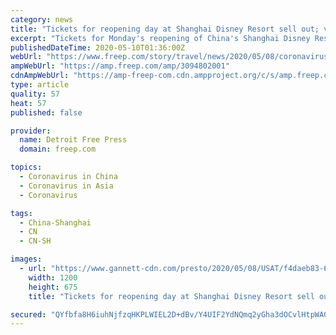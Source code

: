 ```yaml
---
category: news
title: "Tickets for reopening day at Shanghai Disney Resort sell out; video shows visitors what to expect"
excerpt: "Tickets for Monday's reopening of China's Shanghai Disney Resort are sold out. Visitors will need to undergo temperature screenings and wear masks."
publishedDateTime: 2020-05-10T01:36:00Z
webUrl: "https://www.freep.com/story/travel/news/2020/05/08/coronavirus-disneys-shanghai-park-set-reopen-fever-checks-social-distancing/3094802001/"
ampWebUrl: "https://amp.freep.com/amp/3094802001"
cdnAmpWebUrl: "https://amp-freep-com.cdn.ampproject.org/c/s/amp.freep.com/amp/3094802001"
type: article
quality: 57
heat: 57
published: false

provider:
  name: Detroit Free Press
  domain: freep.com

topics:
  - Coronavirus in China
  - Coronavirus in Asia
  - Coronavirus

tags:
  - China-Shanghai
  - CN
  - CN-SH

images:
  - url: "https://www.gannett-cdn.com/presto/2020/05/08/USAT/f4daeb83-6d4e-4d67-9f4b-c67fb939879a-shanghai-disney-entrance.jpg?auto=webp&crop=2999,1687,x0,y153&format=pjpg&width=1200"
    width: 1200
    height: 675
    title: "Tickets for reopening day at Shanghai Disney Resort sell out; video shows visitors what to expect"

secured: "QYfbfa8H6iuhNjfzqHKPLWIEL2D+dBv/Y4UIF2YdNQmq2yGha3dOCvlHtpWAGd020ynf1YEwRkx+l4EMvbQNWnzvIsp0lTq9kGw5bF6MarmD3+EUIpWDcrvZSTPKhMS2PI1GL6JxCP1/RZRRNtHeieoL4exTSOjJsr7hlHxUuPOBfpuA9TljwvGO/wr1+dzkAjKnXtgxF6av4jjJQIeU6IokUe8GmpkLD8Zlb0U6y41hfTbLBxzTkGlk9uG1lILdwysvA+mbAwdvr9jbe3qzhZvXwFxDsYqgu4e6li6dY4QVcnEkwvY/LjQ1/Y5egaoru7ixkjnlAAO4plticlGZLSkOftAozkDIpXfNsslA6T6CZD/f06HQgMOrrG187OZfUp0FEENVmfYrMUPPiF00ygkl2Q/diVOypUQQlYkOTyrntITPgyg6nX/NBxlh283CvNkcKUHjCahHrXRYEKCZ4JJwFoi5mTt0BeeSCA5RHFc=;oKzfsq0oNV+XufDN9bKaJw=="
---
```


